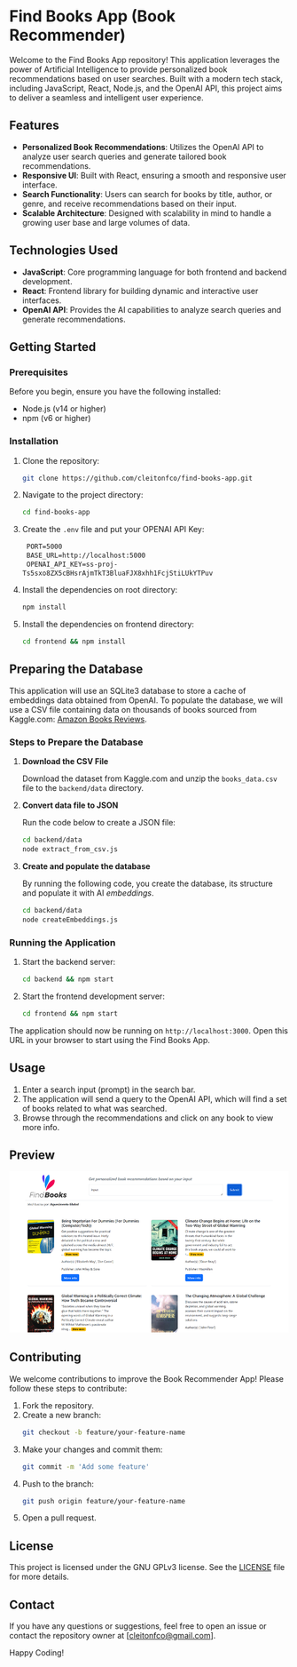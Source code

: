# Find Books App (Book Recommender)

Welcome to the Find Books App repository! This application leverages the power of Artificial Intelligence to provide personalized book recommendations based on user searches. Built with a modern tech stack, including JavaScript, React, Node.js, and the OpenAI API, this project aims to deliver a seamless and intelligent user experience.

## Features

- **Personalized Book Recommendations**: Utilizes the OpenAI API to analyze user search queries and generate tailored book recommendations.
- **Responsive UI**: Built with React, ensuring a smooth and responsive user interface.
- **Search Functionality**: Users can search for books by title, author, or genre, and receive recommendations based on their input.
- **Scalable Architecture**: Designed with scalability in mind to handle a growing user base and large volumes of data.

## Technologies Used

- **JavaScript**: Core programming language for both frontend and backend development.
- **React**: Frontend library for building dynamic and interactive user interfaces.
- **OpenAI API**: Provides the AI capabilities to analyze search queries and generate recommendations.

## Getting Started

### Prerequisites

Before you begin, ensure you have the following installed:

- Node.js (v14 or higher)
- npm (v6 or higher)

### Installation

1. Clone the repository:
   ```bash
   git clone https://github.com/cleitonfco/find-books-app.git
   ```
2. Navigate to the project directory:
   ```bash
   cd find-books-app
   ```
3. Create the `.env` file and put your OPENAI API Key:
   ```
    PORT=5000
    BASE_URL=http://localhost:5000
    OPENAI_API_KEY=ss-proj-Ts5sxo8ZX5cBHsrAjmTkT3BluaFJX8xhh1FcjStiLUkYTPuv
   ```
4. Install the dependencies on root directory:
   ```bash
   npm install
   ```
5. Install the dependencies on frontend directory:
   ```bash
   cd frontend && npm install
   ```

## Preparing the Database

This application will use an SQLite3 database to store a cache of embeddings data obtained from OpenAI. To populate the database, we will use a CSV file containing data on thousands of books sourced from Kaggle.com: [Amazon Books Reviews](https://www.kaggle.com/datasets/mohamedbakhet/amazon-books-reviews).

### Steps to Prepare the Database

1. **Download the CSV File**

   Download the dataset from Kaggle.com and unzip the `books_data.csv` file to the `backend/data` directory.

2. **Convert data file to JSON**

   Run the code below to create a JSON file:
   ```bash
   cd backend/data
   node extract_from_csv.js
   ```

3. **Create and populate the database**

   By running the following code, you create the database, its structure and populate it with AI _embeddings_.
   ```bash
   cd backend/data
   node createEmbeddings.js
   ```

### Running the Application

1. Start the backend server:
   ```bash
   cd backend && npm start
   ```
2. Start the frontend development server:
   ```bash
   cd frontend && npm start
   ```

The application should now be running on `http://localhost:3000`. Open this URL in your browser to start using the Find Books App.

## Usage

1. Enter a search input (prompt) in the search bar.
2. The application will send a query to the OpenAI API, which will find a set of books related to what was searched.
3. Browse through the recommendations and click on any book to view more info.

## Preview

![Previews](frontend/public/find-books-screen.png "Preview")

## Contributing

We welcome contributions to improve the Book Recommender App! Please follow these steps to contribute:

1. Fork the repository.
2. Create a new branch:
   ```bash
   git checkout -b feature/your-feature-name
   ```
3. Make your changes and commit them:
   ```bash
   git commit -m 'Add some feature'
   ```
4. Push to the branch:
   ```bash
   git push origin feature/your-feature-name
   ```
5. Open a pull request.

## License

This project is licensed under the GNU GPLv3 license. See the [LICENSE](LICENSE) file for more details.

## Contact

If you have any questions or suggestions, feel free to open an issue or contact the repository owner at [cleitonfco@gmail.com].

Happy Coding!
